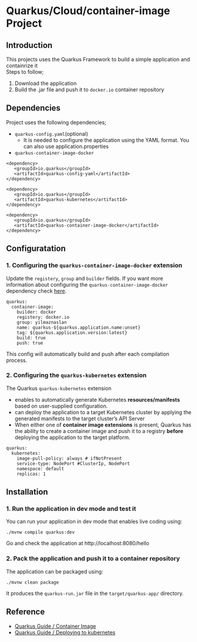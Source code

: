 # Quarkus/Cloud/container-image Project

## Introduction
This projects uses the Quarkus Framework to build a simple application and containrize it<br>
Steps to follow;

1. Download the application 
2. Build the .jar file and push it to `docker.io` container repository



## Dependencies
Project uses the following dependencies;
- `quarkus-config.yaml`(optional)
    - It is needed to configure the application using the YAML format. You can also use application.properties
- `quarkus-container-image-docker`

 ```
<dependency>
    <groupId>io.quarkus</groupId>
    <artifactId>quarkus-config-yaml</artifactId>
</dependency>

<dependency>
    <groupId>io.quarkus</groupId>
    <artifactId>quarkus-kubernetes</artifactId>
</dependency>

<dependency>
    <groupId>io.quarkus</groupId>
    <artifactId>quarkus-container-image-docker</artifactId>
</dependency>
```

## Configuratation

### 1. Configuring the `quarkus-container-image-docker` extension

Update the `registery`, `group` and `builder` fields. If you want more information about configuring the `quarkus-container-image-docker` dependency check [here]().


```
quarkus:
  container-image:
    builder: docker
    registery: docker.io
    group: yilmaznaslan
    name: quarkus-${quarkus.application.name:unset}
    tag: ${quarkus.application.version:latest}
    build: true
    push: true

```
This config will automatically build and push after each compilation process.

### 2. Configuring the `quarkus-kubernetes` extension
The Quarkus `quarkus-kubernetes` extension 
- enables to automatically generate Kubernetes **resources/manifests** based on user-supplied configuration.
- can deploy the application to a target Kubernetes cluster by applying the generated manifests to the target cluster’s API Server
- When either one of **container image extensions** is present, Quarkus has the ability to create a container image and push it to a registry **before** deploying the application to the target platform.

```
quarkus:
  kubernetes:
    image-pull-policy: always # ifNotPresent
    service-type: NodePort #ClusterIp, NodePort
    namespace: default
    replicas: 1
```

## Installation

### 1. Run the application in dev mode and test it

You can run your application in dev mode that enables live coding using:
```
./mvnw compile quarkus:dev
```

Go and check the application at http://localhost:8080/hello

### 2. Pack the application and push it to a container repository

The application can be packaged using:

```
./mvnw clean package
```
It produces the `quarkus-run.jar` file in the `target/quarkus-app/` directory.


## Reference
- [Quarkus Guide / Container Image](https://quarkus.io/guides/container-image)
- [Quarkus Guide / Deploying to kubernetes](https://quarkus.io/guides/deploying-to-kubernetes)
